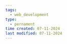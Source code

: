 ```yaml
---
tags:
  - web_development
type:
  - pernament
time created: 07-11-2024
last modified: 07-11-2024
---
```


